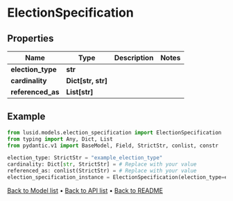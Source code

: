 # ElectionSpecification

## Properties
Name | Type | Description | Notes
------------ | ------------- | ------------- | -------------
**election_type** | **str** |  | 
**cardinality** | **Dict[str, str]** |  | 
**referenced_as** | **List[str]** |  | 
## Example

```python
from lusid.models.election_specification import ElectionSpecification
from typing import Any, Dict, List
from pydantic.v1 import BaseModel, Field, StrictStr, conlist, constr

election_type: StrictStr = "example_election_type"
cardinality: Dict[str, StrictStr] = # Replace with your value
referenced_as: conlist(StrictStr) = # Replace with your value
election_specification_instance = ElectionSpecification(election_type=election_type, cardinality=cardinality, referenced_as=referenced_as)

```

[Back to Model list](../README.md#documentation-for-models) &#8226; [Back to API list](../README.md#documentation-for-api-endpoints) &#8226; [Back to README](../README.md)

